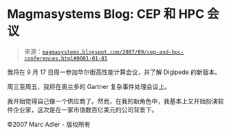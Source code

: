<!--yml

分类：未分类

日期：2024-05-18 05:07:47

-->

# Magmasystems Blog: CEP 和 HPC 会议

> 来源：[`magmasystems.blogspot.com/2007/09/cep-and-hpc-conferences.html#0001-01-01`](http://magmasystems.blogspot.com/2007/09/cep-and-hpc-conferences.html#0001-01-01)

我将在 9 月 17 日周一参加华尔街高性能计算会议，并了解 Digipede 的新版本。

周三至周五，我将在奥兰多的 Gartner 复杂事件处理会议上。

我开始觉得自己像一个供应商了。然而，在我的新角色中，我基本上又开始扮演软件企业家，这次是在一家市值数百亿美元的公司背景下。

©2007 Marc Adler - 版权所有
